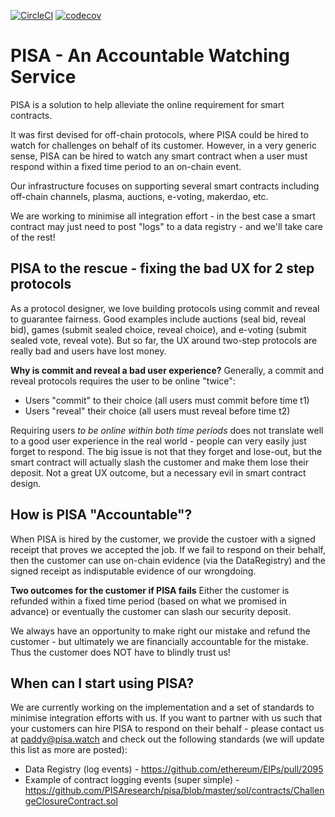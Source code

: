[![CircleCI](https://circleci.com/gh/PISAresearch/pisa.svg?style=shield)](https://circleci.com/gh/PISAresearch/pisa)
[![codecov](https://codecov.io/gh/PISAresearch/pisa/branch/master/graph/badge.svg)](https://codecov.io/gh/PISAresearch/pisa)


# PISA - An Accountable Watching Service

PISA is a solution to help alleviate the online requirement for smart contracts.

It was first devised for off-chain protocols, where PISA could be hired to watch for challenges on behalf of its customer. However, in a very generic sense, PISA can be hired to watch any smart contract when a user must respond within a fixed time period to an on-chain event. 

Our infrastructure focuses on supporting several smart contracts including off-chain channels, plasma, auctions, e-voting, makerdao, etc. 

We are working to minimise all integration effort - in the best case a smart contract may just need to post "logs" to a data registry - and we'll take care of the rest! 


## PISA to the rescue - fixing the bad UX for 2 step protocols


As a protocol designer, we love building protocols using commit and reveal to guarantee fairness. Good examples include auctions (seal bid, reveal bid), games (submit sealed choice, reveal choice), and e-voting (submit sealed vote, reveal vote). But so far, the UX around two-step protocols are really bad and users have lost money.

**Why is commit and reveal a bad user experience?** Generally, a commit and reveal protocols requires the user to be online "twice": 

* Users "commit" to their choice (all users must commit before time t1)
* Users "reveal" their choice (all users must reveal before time t2) 

Requiring users *to be online within both time periods* does not translate well to a good user experience in the real world - people can very easily just forget to respond. The big issue is not that they forget and lose-out, but the smart contract will actually slash the customer and make them lose their deposit. Not a great UX outcome, but a necessary evil in smart contract design. 


## How is PISA "Accountable"? 

When PISA is hired by the customer, we provide the custoer with a signed receipt that proves we accepted the job. If we fail to respond on their behalf, then the customer can use on-chain evidence (via the DataRegistry) and the signed receipt as indisputable evidence of our wrongdoing. 

**Two outcomes for the customer if PISA fails** Either the customer is refunded within a fixed time period (based on what we promised in advance) or eventually the customer can slash our security deposit. 

We always have an opportunity to make right our mistake and refund the customer - but ultimately we are financially accountable for the mistake. Thus the customer does NOT have to blindly trust us! 

## When can I start using PISA? 

We are currently working on the implementation and a set of standards to minimise integration efforts with us. If you want to partner with us such that your customers can hire PISA to respond on their behalf - please contact us at paddy@pisa.watch and check out the following standards (we will update this list as more are posted):

* Data Registry (log events) - https://github.com/ethereum/EIPs/pull/2095 
* Example of contract logging events (super simple) - https://github.com/PISAresearch/pisa/blob/master/sol/contracts/ChallengeClosureContract.sol 